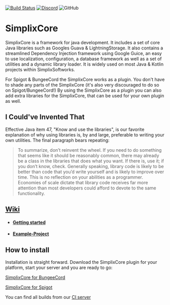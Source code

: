 [![Build Status](http://ci.exceptionflug.de/buildStatus/icon?job=SimplixCore)](http://ci.exceptionflug.de/job/SimplixCore/) [![Discord](https://img.shields.io/discord/752533664696369204?label=Discord)](https://discord.simplixsoft.com/) ![GitHub](https://img.shields.io/github/license/Simplix-Softworks/SimplixCore)
# SimplixCore

SimplixCore is a framework for java development. It includes a set of core Java libraries such as Googles Guava & LightningStorage. It also contains a streamlined Dependency Injection framework using Google Guice, an easy to use localization, configuration, a database framework as well as a set of utilities and a dynamic library loader. It is widely used on most Java & Kotlin projects within SimplixSoftworks.

For Spigot & BungeeCord the SimplixCore works as a plugin. You don't have to shade any parts of the SimplixCore (it's also very discouraged to do so on Spigot/BungeeCord!) By using the SimplixCore as a plugin you can also add extra libraries for the SimplixCore, that can be used for your own plugin as well.
## I Could've Invented That
Effective Java item 47, "Know and use the libraries", is our favorite explanation of why using libraries is, by and large,
preferable to writing your own utilities. The final paragraph bears repeating:

> To summarize, don’t reinvent the wheel. If you need to do something that seems like it should be reasonably common,
> there may already be a class in the libraries that does what you want. If there is,
>use it; if you don’t know, check. Generally speaking, library code is likely to be better 
> than code that you’d write yourself and is likely to improve over time. This is no reflection 
>on your abilities as a programmer. Economies of scale dictate that library code receives far 
> more attention than most developers could afford to devote to the same functionality.

## [Wiki](https://github.com/Simplix-Softworks/SimplixCore/wiki)
- #### [Getting started](https://github.com/Simplix-Softworks/SimplixCore/wiki/Getting-started)
- #### [Example-Project](https://github.com/Simplix-Softworks/SimplixExample)


## How to install
Installation is straight forward. Download the SimplixCore plugin for your platform, start your server and you are ready to go:

[SimplixCore for BungeeCord](https://ci.exceptionflug.de/job/SimplixCore/lastSuccessfulBuild/artifact/simplixcore-minecraft/simplixcore-minecraft-bungeecord/simplixcore-minecraft-bungeecord-plugin/target/SimplixCore-BungeeCord.jar)

[SimplixCore for Spigot](https://ci.exceptionflug.de/job/SimplixCore/lastSuccessfulBuild/artifact/simplixcore-minecraft/simplixcore-minecraft-bungeecord/simplixcore-minecraft-spigot-plugin/target/SimplixCore-Spigot.jar)

You can find all builds from our [CI server](https://ci.exceptionflug.de/job/SimplixCore/)

